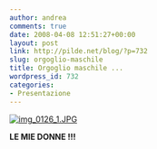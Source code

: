 ```yaml
---
author: andrea
comments: true
date: 2008-04-08 12:51:27+00:00
layout: post
link: http://pilde.net/blog/?p=732
slug: orgoglio-maschile
title: Orgoglio maschile ...
wordpress_id: 732
categories:
- Presentazione
---
```


[![img_0126_1.JPG](http://pilde.net/blog/wp-content/uploads/2008/04/img_0126_1.JPG)](http://pilde.net/blog/wp-content/uploads/2008/04/img_0126_1.JPG)

**LE MIE DONNE !!!**
